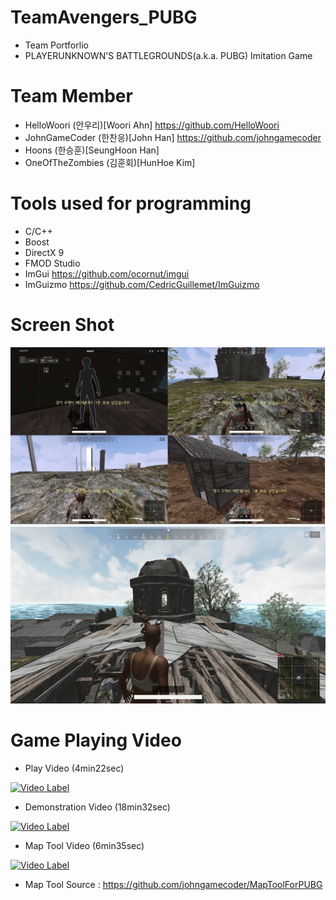 # TeamAvengers_PUBG
- Team Portforlio
- PLAYERUNKNOWN'S BATTLEGROUNDS(a.k.a. PUBG) Imitation Game 

# Team Member
- HelloWoori      (안우리)[Woori Ahn] https://github.com/HelloWoori
- JohnGameCoder   (한찬응)[John Han] https://github.com/johngamecoder
- Hoons           (한승훈)[SeungHoon Han]
- OneOfTheZombies (김훈회)[HunHoe Kim] 


# Tools used for programming
- C/C++
- Boost
- DirectX 9
- FMOD Studio
- ImGui https://github.com/ocornut/imgui
- ImGuizmo https://github.com/CedricGuillemet/ImGuizmo

# Screen Shot
![Screenshot1](https://github.com/oneofthezombies/TeamAvengers_PUBG/blob/master/PUBG%ED%8F%AC%ED%8F%B4.png)
![Screenshot2](https://github.com/oneofthezombies/TeamAvengers_PUBG/blob/master/PUBG.png)

# Game Playing Video
- Play Video (4min22sec)

[![Video Label](http://img.youtube.com/vi/Anu5nLHhWZY/0.jpg)](https://youtu.be/Anu5nLHhWZY)


- Demonstration Video (18min32sec)

[![Video Label](http://img.youtube.com/vi/Nr4cj6VqXCM/0.jpg)](https://youtu.be/Nr4cj6VqXCM)


- Map Tool Video (6min35sec)

[![Video Label](http://img.youtube.com/vi/G8EO_M4ph68/0.jpg)](https://youtu.be/G8EO_M4ph68)

- Map Tool Source : https://github.com/johngamecoder/MapToolForPUBG
